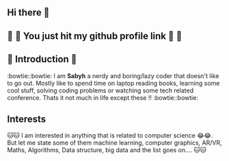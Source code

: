## Hi there 👋
## :rocket: :rocket: You just hit my github profile link :rocket: :rocket:

##  :ghost: Introduction :ghost:
  :bowtie::bowtie: I am **Sabyh** a nerdy and boring/lazy coder that doesn't like to go out. Mostly like to spend time on laptop reading books, learning some cool stuff, solving coding problems or watching some tech related conference. Thats it not much in life except these !! :bowtie::bowtie:

##  Interests
  :cat::cat: I am interested in anything that is related to computer science :joy::joy:. But let me state some of them machine learning, computer graphics, AR/VR, Maths, Algorithms, Data structure, big data and the list goes on.... :cat::cat:  
<!--
**Sabyh11/Sabyh11** is a ✨ _special_ ✨ repository because its `README.md` (this file) appears on your GitHub profile.

Here are some ideas to get you started:

- 🔭 I’m currently working on ...
- 🌱 I’m currently learning ...
- 👯 I’m looking to collaborate on ...
- 🤔 I’m looking for help with ...
- 💬 Ask me about ...
- 📫 How to reach me: ...
- 😄 Pronouns: ...
- ⚡ Fun fact: ...
-->
